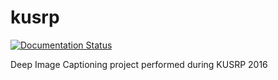 # kusrp
[![Documentation Status](https://readthedocs.org/projects/kusrp/badge/?version=latest)](http://kusrp.readthedocs.io/en/latest/?badge=latest)

Deep Image Captioning project performed during KUSRP 2016
